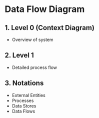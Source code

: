 # Data Flow Diagram

## 1. Level 0 (Context Diagram)
- Overview of system

## 2. Level 1
- Detailed process flow

## 3. Notations
- External Entities
- Processes
- Data Stores
- Data Flows
